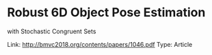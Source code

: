 # Robust 6D Object Pose Estimation
with Stochastic Congruent Sets

Link: http://bmvc2018.org/contents/papers/1046.pdf
Type: Article